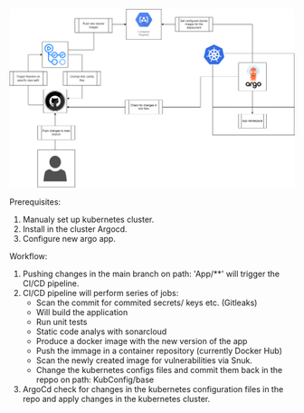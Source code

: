 
![alt text](https://github.com/Elouel/DevopsPractice/blob/main/devops%20.png)

Prerequisites: 
  1. Manualy set up kubernetes cluster.
  2. Install in the cluster Argocd.
  3. Configure new argo app.

Workflow:
  1. Pushing changes in the main branch on path: 'App/**' will trigger the CI/CD pipeline.
  2. CI/CD pipeline will perform series of jobs:
     - Scan the commit for commited secrets/ keys etc. (Gitleaks)
     - Will build the application
     - Run unit tests
     - Static code analys with sonarcloud
     - Produce a docker image with the new version of the app
     - Push the immage in a container repository (currently Docker Hub)
     - Scan the newly created image for vulnerabilities via Snuk.
     - Change the kubernetes configs files and commit them back in the reppo on path: KubConfig/base
  3. ArgoCd check for changes in the kubernetes configuration files in the repo and apply changes in the kubernetes cluster.
  
